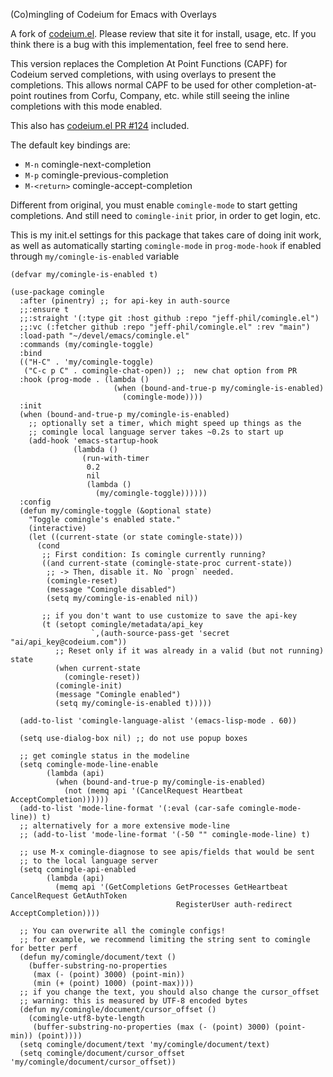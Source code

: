 (Co)mingling of Codeium for Emacs with Overlays

A fork of [codeium.el](https://github.com/Exafunction/codeium.el "codeium.el").  Please review that site it for install, usage, etc. If you think there is a bug with this implementation, feel free to send here.

This version replaces the Completion At Point Functions (CAPF) for Codeium served completions, with using overlays to present the completions.  This allows normal CAPF to be used for other completion-at-point routines from Corfu, Company, etc. while still seeing the inline completions with this mode enabled.

This also has [codeium.el PR #124](https://github.com/Exafunction/codeium.el/pull/124) included.

The default key bindings are:

  * `M-n`   comingle-next-completion
  * `M-p`   comingle-previous-completion
  * `M-<return>` comingle-accept-completion

Different from original, you must enable `comingle-mode` to start getting completions.  And still need to `comingle-init` prior, in order to get login, etc.

This is my init.el settings for this package that takes care of doing init work, as well as automatically starting `comingle-mode` in `prog-mode-hook` if enabled through `my/comingle-is-enabled` variable 

```emacs-lisp
(defvar my/comingle-is-enabled t)

(use-package comingle
  :after (pinentry) ;; for api-key in auth-source
  ;;:ensure t
  ;;:straight '(:type git :host github :repo "jeff-phil/comingle.el")
  ;;:vc (:fetcher github :repo "jeff-phil/comingle.el" :rev "main")
  :load-path "~/devel/emacs/comingle.el"
  :commands (my/comingle-toggle)
  :bind
  (("H-C" . 'my/comingle-toggle)
   ("C-c p C" . comingle-chat-open)) ;;  new chat option from PR
  :hook (prog-mode . (lambda ()
                       (when (bound-and-true-p my/comingle-is-enabled)
                         (comingle-mode))))
  :init
  (when (bound-and-true-p my/comingle-is-enabled)
    ;; optionally set a timer, which might speed up things as the
    ;; comingle local language server takes ~0.2s to start up
    (add-hook 'emacs-startup-hook
              (lambda ()
                (run-with-timer
                 0.2
                 nil
                 (lambda ()
                   (my/comingle-toggle))))))
  :config
  (defun my/comingle-toggle (&optional state)
    "Toggle comingle's enabled state."
    (interactive)
    (let ((current-state (or state comingle-state)))
      (cond
       ;; First condition: Is comingle currently running?
       ((and current-state (comingle-state-proc current-state))
        ;; -> Then, disable it. No `progn` needed.
        (comingle-reset)
        (message "Comingle disabled")
        (setq my/comingle-is-enabled nil))

       ;; if you don't want to use customize to save the api-key
       (t (setopt comingle/metadata/api_key
                  `,(auth-source-pass-get 'secret "ai/api_key@codeium.com"))
          ;; Reset only if it was already in a valid (but not running) state
          (when current-state
            (comingle-reset))
          (comingle-init)
          (message "Comingle enabled")
          (setq my/comingle-is-enabled t)))))

  (add-to-list 'comingle-language-alist '(emacs-lisp-mode . 60))

  (setq use-dialog-box nil) ;; do not use popup boxes

  ;; get comingle status in the modeline
  (setq comingle-mode-line-enable
        (lambda (api)
          (when (bound-and-true-p my/comingle-is-enabled)
            (not (memq api '(CancelRequest Heartbeat AcceptCompletion))))))
  (add-to-list 'mode-line-format '(:eval (car-safe comingle-mode-line)) t)
  ;; alternatively for a more extensive mode-line
  ;; (add-to-list 'mode-line-format '(-50 "" comingle-mode-line) t)

  ;; use M-x comingle-diagnose to see apis/fields that would be sent
  ;; to the local language server
  (setq comingle-api-enabled
        (lambda (api)
          (memq api '(GetCompletions GetProcesses GetHeartbeat CancelRequest GetAuthToken
                                     RegisterUser auth-redirect AcceptCompletion))))

  ;; You can overwrite all the comingle configs!
  ;; for example, we recommend limiting the string sent to comingle for better perf
  (defun my/comingle/document/text ()
    (buffer-substring-no-properties
     (max (- (point) 3000) (point-min))
     (min (+ (point) 1000) (point-max))))
  ;; if you change the text, you should also change the cursor_offset
  ;; warning: this is measured by UTF-8 encoded bytes
  (defun my/comingle/document/cursor_offset ()
    (comingle-utf8-byte-length
     (buffer-substring-no-properties (max (- (point) 3000) (point-min)) (point))))
  (setq comingle/document/text 'my/comingle/document/text)
  (setq comingle/document/cursor_offset 'my/comingle/document/cursor_offset))
```
